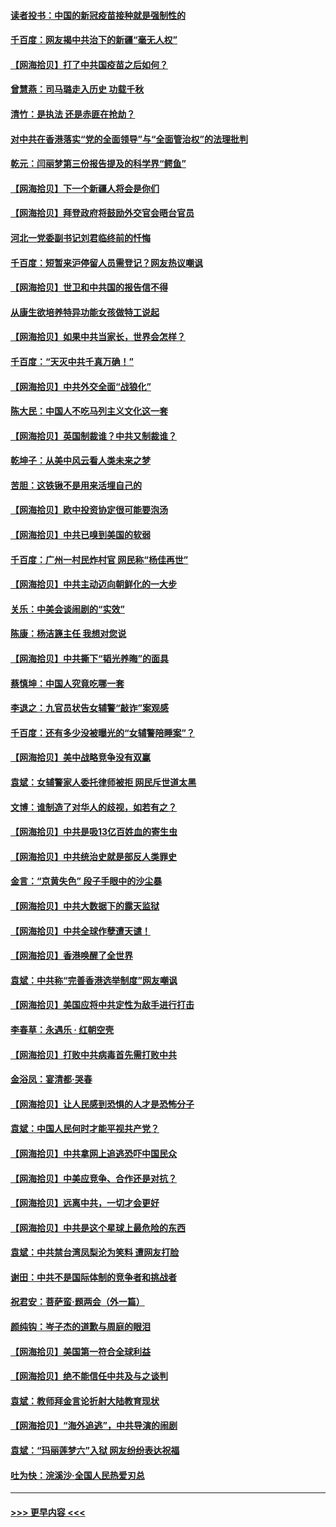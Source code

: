 #### [读者投书：中国的新冠疫苗接种就是强制性的](../pages/nsc993/n12859932.md?t=04071252) 
#### [千百度：网友揭中共治下的新疆“毫无人权”](../pages/nsc993/n12858385.md?t=04071252) 
#### [【网海拾贝】打了中共国疫苗之后如何？](../pages/nsc993/n12857866.md?t=04071252) 
#### [曾慧燕：司马璐走入历史 功载千秋](../pages/nsc993/n12856996.md?t=04071252) 
#### [清竹：是执法 还是赤匪在抢劫？](../pages/nsc993/n12856952.md?t=04071252) 
#### [对中共在香港落实“党的全面领导”与“全面管治权”的法理批判](../pages/nsc993/n12856929.md?t=04071252) 
#### [乾元：闫丽梦第三份报告提及的科学界“鳄鱼”](../pages/nsc993/n12855985.md?t=04071252) 
#### [【网海拾贝】下一个新疆人将会是你们](../pages/nsc993/n12855864.md?t=04071252) 
#### [【网海拾贝】拜登政府将鼓励外交官会晤台官员](../pages/nsc993/n12853615.md?t=04071252) 
#### [河北一党委副书记刘君临终前的忏悔](../pages/nsc993/n12849420.md?t=04071252) 
#### [千百度：短暂来沪停留人员需登记？网友热议嘲讽](../pages/nsc993/n12853497.md?t=04071252) 
#### [【网海拾贝】世卫和中共国的报告信不得](../pages/nsc993/n12850902.md?t=04071252) 
#### [从康生欲培养特异功能女孩做特工说起](../pages/nsc993/n12849289.md?t=04071252) 
#### [【网海拾贝】如果中共当家长，世界会怎样？](../pages/nsc993/n12848436.md?t=04071252) 
#### [千百度：“天灭中共千真万确！”](../pages/nsc993/n12845659.md?t=04071252) 
#### [【网海拾贝】中共外交全面“战狼化”](../pages/nsc993/n12845607.md?t=04071252) 
#### [陈大民：中国人不吃马列主义文化这一套](../pages/nsc993/n12842496.md?t=04071252) 
#### [【网海拾贝】英国制裁谁？中共又制裁谁？](../pages/nsc993/n12840909.md?t=04071252) 
#### [乾坤子：从美中风云看人类未来之梦](../pages/nsc993/n12840590.md?t=04071252) 
#### [苦胆：这铁锹不是用来活埋自己的](../pages/nsc993/n12839512.md?t=04071252) 
#### [【网海拾贝】欧中投资协定很可能要泡汤](../pages/nsc993/n12835122.md?t=04071252) 
#### [【网海拾贝】中共已嗅到美国的软弱](../pages/nsc993/n12832411.md?t=04071252) 
#### [千百度：广州一村民炸村官 网民称“杨佳再世”](../pages/nsc993/n12832380.md?t=04071252) 
#### [【网海拾贝】中共主动迈向朝鲜化的一大步](../pages/nsc993/n12829887.md?t=04071252) 
#### [关乐：中美会谈闹剧的“实效”](../pages/nsc993/n12826698.md?t=04071252) 
#### [陈康：杨洁篪主任  我想对您说](../pages/nsc993/n12826609.md?t=04071252) 
#### [【网海拾贝】中共撕下“韬光养晦”的面具](../pages/nsc993/n12826459.md?t=04071252) 
#### [蔡慎坤：中国人究竟吃哪一套](../pages/nsc993/n12826010.md?t=04071252) 
#### [李退之：九官员状告女辅警“敲诈”案观感](../pages/nsc993/n12823984.md?t=04071252) 
#### [千百度：还有多少没被曝光的“女辅警陪睡案”？](../pages/nsc993/n12822136.md?t=04071252) 
#### [【网海拾贝】美中战略竞争没有双赢](../pages/nsc993/n12822105.md?t=04071252) 
#### [袁斌：女辅警家人委托律师被拒 网民斥世道太黑](../pages/nsc993/n12822004.md?t=04071252) 
#### [文博：谁制造了对华人的歧视，如若有之？](../pages/nsc993/n12821635.md?t=04071252) 
#### [【网海拾贝】中共是吸13亿百姓血的寄生虫](../pages/nsc993/n12819191.md?t=04071252) 
#### [【网海拾贝】中共统治史就是部反人类罪史](../pages/nsc993/n12816738.md?t=04071252) 
#### [金言：“京黄失色” 段子手眼中的沙尘暴](../pages/nsc993/n12815700.md?t=04071252) 
#### [【网海拾贝】中共大数据下的露天监狱](../pages/nsc993/n12811075.md?t=04071252) 
#### [【网海拾贝】中共全球作孽遭天谴！](../pages/nsc993/n12810258.md?t=04071252) 
#### [【网海拾贝】香港唤醒了全世界](../pages/nsc993/n12809100.md?t=04071252) 
#### [袁斌：中共称“完善香港选举制度”网友嘲讽](../pages/nsc993/n12808994.md?t=04071252) 
#### [【网海拾贝】美国应将中共定性为敌手进行打击](../pages/nsc993/n12806870.md?t=04071252) 
#### [李春草：永遇乐 · 红朝空壳](../pages/nsc993/n12805365.md?t=04071252) 
#### [【网海拾贝】打败中共病毒首先需打败中共](../pages/nsc993/n12803930.md?t=04071252) 
#### [金浴凤：宴清都‧哭春](../pages/nsc993/n12801601.md?t=04071252) 
#### [【网海拾贝】让人民感到恐惧的人才是恐怖分子](../pages/nsc993/n12799347.md?t=04071252) 
#### [袁斌：中国人民何时才能平视共产党？](../pages/nsc993/n12799306.md?t=04071252) 
#### [【网海拾贝】中共拿网上追逃恐吓中国民众](../pages/nsc993/n12796905.md?t=04071252) 
#### [【网海拾贝】中美应竞争、合作还是对抗？](../pages/nsc993/n12794675.md?t=04071252) 
#### [【网海拾贝】远离中共，一切才会更好](../pages/nsc993/n12793572.md?t=04071252) 
#### [【网海拾贝】中共是这个星球上最危险的东西](../pages/nsc993/n12791400.md?t=04071252) 
#### [袁斌：中共禁台湾凤梨沦为笑料 遭网友打脸](../pages/nsc993/n12791335.md?t=04071252) 
#### [谢田：中共不是国际体制的竞争者和挑战者](../pages/nsc993/n12791212.md?t=04071252) 
#### [祝君安：菩萨蛮·题两会（外一篇）](../pages/nsc993/n12786801.md?t=04071252) 
#### [颜纯钩：岑子杰的道歉与周庭的眼泪](../pages/nsc993/n12786775.md?t=04071252) 
#### [【网海拾贝】美国第一符合全球利益](../pages/nsc993/n12786666.md?t=04071252) 
#### [【网海拾贝】绝不能信任中共及与之谈判](../pages/nsc993/n12784266.md?t=04071252) 
#### [袁斌：教师拜金言论折射大陆教育现状](../pages/nsc993/n12783868.md?t=04071252) 
#### [【网海拾贝】“海外追逃”，中共导演的闹剧](../pages/nsc993/n12781638.md?t=04071252) 
#### [袁斌：“玛丽莲梦六”入狱 网友纷纷表达祝福](../pages/nsc993/n12781432.md?t=04071252) 
#### [吐为快：浣溪沙·全国人民热爱刃总](../pages/nsc993/n12781393.md?t=04071252) 

----
#### [ >>> 更早内容 <<< ](../indexes/nsc993-earlier.md)

